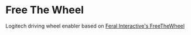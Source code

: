 Free The Wheel
============

Logitech driving wheel enabler based on [Feral Interactive's FreeTheWheel](http://support.feralinteractive.com/en/faqs/free_the_wheel/)
